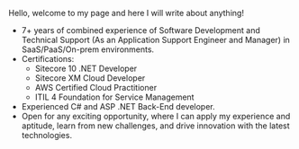 Hello, welcome to my page and here I will write about anything!
- 7+ years of combined experience of Software Development and Technical Support (As an Application Support Engineer and Manager) in SaaS/PaaS/On-prem environments.
- Certifications: 
  - Sitecore 10 .NET Developer 
  - Sitecore XM Cloud Developer 
  - AWS Certified Cloud Practitioner
  - ITIL 4 Foundation for Service Management
- Experienced C# and ASP .NET Back-End developer.  
- Open for any exciting opportunity, where I can apply my experience and aptitude, learn from new challenges, and drive innovation with the latest technologies.
